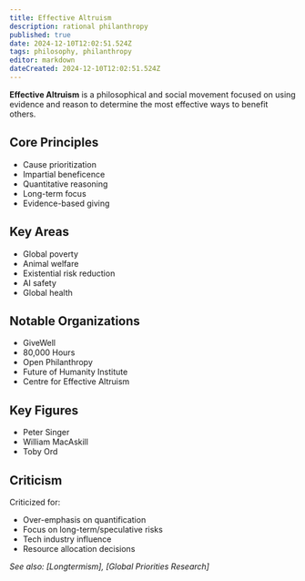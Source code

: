 ```yaml
---
title: Effective Altruism
description: rational philanthropy
published: true
date: 2024-12-10T12:02:51.524Z
tags: philosophy, philanthropy
editor: markdown
dateCreated: 2024-12-10T12:02:51.524Z
---
```



**Effective Altruism** is a philosophical and social movement focused on using evidence and reason to determine the most effective ways to benefit others.

## Core Principles
- Cause prioritization
- Impartial beneficence
- Quantitative reasoning
- Long-term focus
- Evidence-based giving

## Key Areas
- Global poverty
- Animal welfare
- Existential risk reduction
- AI safety
- Global health

## Notable Organizations
- GiveWell
- 80,000 Hours
- Open Philanthropy
- Future of Humanity Institute
- Centre for Effective Altruism

## Key Figures
- Peter Singer
- William MacAskill
- Toby Ord

## Criticism
Criticized for:
- Over-emphasis on quantification
- Focus on long-term/speculative risks
- Tech industry influence
- Resource allocation decisions

*See also: [Longtermism], [Global Priorities Research]*